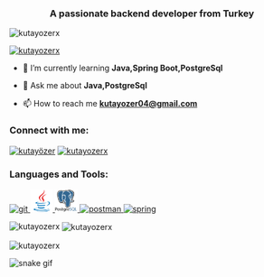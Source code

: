 <h3 align="center">A passionate backend developer from Turkey</h3>

<p align="left"> <img src="https://komarev.com/ghpvc/?username=kutayozerx&label=Profile%20views&color=0e75b6&style=flat" alt="kutayozerx" /> </p>

<p align="left"> <a href="https://github.com/ryo-ma/github-profile-trophy"><img src="https://github-profile-trophy.vercel.app/?username=kutayozerx" alt="kutayozerx" /></a> </p>

- 🌱 I’m currently learning **Java,Spring Boot,PostgreSql**

- 💬 Ask me about **Java,PostgreSql**

- 📫 How to reach me **kutayozer04@gmail.com**

<h3 align="left">Connect with me:</h3>
<p align="left">
<a href="https://linkedin.com/in/kutayözer" target="blank"><img align="center" src="https://raw.githubusercontent.com/rahuldkjain/github-profile-readme-generator/master/src/images/icons/Social/linked-in-alt.svg" alt="kutayözer" height="30" width="40" /></a>
<a href="https://instagram.com/kutayozerx" target="blank"><img align="center" src="https://raw.githubusercontent.com/rahuldkjain/github-profile-readme-generator/master/src/images/icons/Social/instagram.svg" alt="kutayozerx" height="30" width="40" /></a>
</p>

<h3 align="left">Languages and Tools:</h3>
<p align="left"> <a href="https://git-scm.com/" target="_blank" rel="noreferrer"> <img src="https://www.vectorlogo.zone/logos/git-scm/git-scm-icon.svg" alt="git" width="40" height="40"/> </a> <a href="https://www.java.com" target="_blank" rel="noreferrer"> <img src="https://raw.githubusercontent.com/devicons/devicon/master/icons/java/java-original.svg" alt="java" width="40" height="40"/> </a> <a href="https://www.postgresql.org" target="_blank" rel="noreferrer"> <img src="https://raw.githubusercontent.com/devicons/devicon/master/icons/postgresql/postgresql-original-wordmark.svg" alt="postgresql" width="40" height="40"/> </a> <a href="https://postman.com" target="_blank" rel="noreferrer"> <img src="https://www.vectorlogo.zone/logos/getpostman/getpostman-icon.svg" alt="postman" width="40" height="40"/> </a> <a href="https://spring.io/" target="_blank" rel="noreferrer"> <img src="https://www.vectorlogo.zone/logos/springio/springio-icon.svg" alt="spring" width="40" height="40"/> </a> </p>

<p><img align="left" src="https://github-readme-stats.vercel.app/api/top-langs?username=kutayozerx&show_icons=true&locale=en&layout=compact" alt="kutayozerx" /></p>

<p>&nbsp;<img align="center" src="https://github-readme-stats.vercel.app/api?username=kutayozerx&show_icons=true&locale=en" alt="kutayozerx" /></p>

<p><img align="center" src="https://github-readme-streak-stats.herokuapp.com/?user=kutayozerx&" alt="kutayozerx" /></p>

![snake gif](https://github.com/Kutayozerx/Kutayozerx/blob/output/github-contribution-grid-snake.gif)
